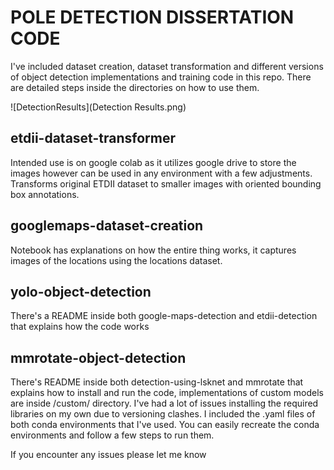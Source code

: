 # POLE DETECTION DISSERTATION CODE
I've included dataset creation, dataset transformation and different versions of object detection implementations and training code in this repo. There are detailed steps inside the directories on how to use them. 

![DetectionResults](Detection Results.png)
## etdii-dataset-transformer
Intended use is on google colab as it utilizes google drive to store the images however can be used in any environment with a few adjustments. Transforms original ETDII dataset to smaller images with oriented bounding box annotations. 
## googlemaps-dataset-creation
Notebook has explanations on how the entire thing works, it captures images of the locations using the locations dataset. 
## yolo-object-detection
There's a README inside both google-maps-detection and etdii-detection that explains how the code works

## mmrotate-object-detection
There's README inside both detection-using-lsknet and mmrotate that explains how to install and run the code, implementations of custom models are inside /custom/ directory. I've had a lot of issues installing the required libraries on my own due to versioning clashes. I included the .yaml files of both conda environments that I've used. You can easily recreate the conda environments and follow a few steps to run them. 

If you encounter any issues please let me know

